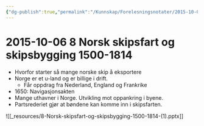 ```yaml
---
{"dg-publish":true,"permalink":"/Kunnskap/Forelesningsnotater/2015-10-06 8 Norsk skipsfart og skipsbygging 1500-1814/","tags":["hi110","forelesning"]}
---
```



# 2015-10-06 8 Norsk skipsfart og skipsbygging 1500-1814
* Hvorfor starter så mange norske skip å eksportere
* Norge er et u-land og er billige i drift.
	* Får oppdrag fra Nederland, England og Frankrike
* 1650: Navigasjonsakten
* Mange uthavner i Norge. Utvikling mot oppankring i byene.
* Partsrederiet gjør at bøndene kan komme inn i skipsfarten.

![[_resources/8-Norsk-skipsfart-og-skipsbygging-1500-1814-(1).pptx]]
